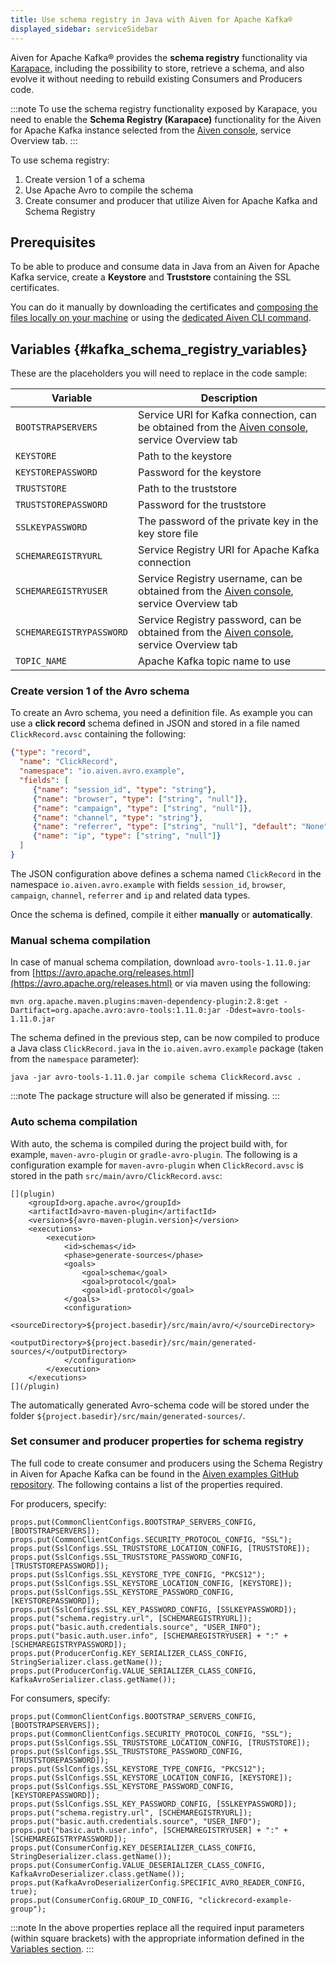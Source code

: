```yaml
---
title: Use schema registry in Java with Aiven for Apache Kafka®
displayed_sidebar: serviceSidebar
---
```


Aiven for Apache Kafka® provides the **schema registry** functionality via [Karapace](https://github.com/aiven/karapace), including the possibility to store, retrieve a schema, and also evolve it without needing to rebuild existing Consumers and Producers code.

:::note
To use the schema registry functionality exposed by Karapace, you need
to enable the **Schema Registry (Karapace)** functionality for the Aiven
for Apache Kafka instance selected from the [Aiven
console](https://console.aiven.io/), service Overview tab.
:::

To use schema registry:

1.  Create version 1 of a schema
1.  Use Apache Avro to compile the schema
1.  Create consumer and producer that utilize Aiven for Apache Kafka and
    Schema Registry

## Prerequisites

To be able to produce and consume data in Java from an Aiven for Apache
Kafka service, create a **Keystore** and **Truststore**
containing the SSL certificates.

You can do it manually by downloading the certificates and
[composing the files locally on your machine](keystore-truststore) or using the
[dedicated Aiven CLI command](/docs/tools/cli/service/user#avn_service_user_kafka_java_creds).

## Variables {#kafka_schema_registry_variables}

These are the placeholders you will need to replace in the code sample:

 | Variable                 | Description                                                                                                                 |
 | ------------------------ | --------------------------------------------------------------------------------------------------------------------------- |
 | `BOOTSTRAPSERVERS`       | Service URI for Kafka connection, can be obtained from the [Aiven console](https://console.aiven.io/), service Overview tab |
 | `KEYSTORE`               | Path to the keystore                                                                                                        |
 | `KEYSTOREPASSWORD`       | Password for the keystore                                                                                                   |
 | `TRUSTSTORE`             | Path to the truststore                                                                                                      |
 | `TRUSTSTOREPASSWORD`     | Password for the truststore                                                                                                 |
 | `SSLKEYPASSWORD`         | The password of the private key in the key store file                                                                       |
 | `SCHEMAREGISTRYURL`      | Service Registry URI for Apache Kafka connection                                                                            |
 | `SCHEMAREGISTRYUSER`     | Service Registry username, can be obtained from the [Aiven console](https://console.aiven.io/), service Overview tab        |
 | `SCHEMAREGISTRYPASSWORD` | Service Registry password, can be obtained from the [Aiven console](https://console.aiven.io/), service Overview tab        |
 | `TOPIC_NAME`             | Apache Kafka topic name to use                                                                                              |

### Create version 1 of the Avro schema

To create an Avro schema, you need a definition file. As example you can
use a **click record** schema defined in JSON and stored in a file named
`ClickRecord.avsc` containing the following:

```json
{"type": "record",
  "name": "ClickRecord",
  "namespace": "io.aiven.avro.example",
  "fields": [
     {"name": "session_id", "type": "string"},
     {"name": "browser", "type": ["string", "null"]},
     {"name": "campaign", "type": ["string", "null"]},
     {"name": "channel", "type": "string"},
     {"name": "referrer", "type": ["string", "null"], "default": "None"},
     {"name": "ip", "type": ["string", "null"]}
  ]
}
```

The JSON configuration above defines a schema named `ClickRecord` in the
namespace `io.aiven.avro.example` with fields `session_id`, `browser`,
`campaign`, `channel`, `referrer` and `ip` and related data types.

Once the schema is defined, compile it either **manually** or **automatically**.

### Manual schema compilation

In case of manual schema compilation, download `avro-tools-1.11.0.jar`
from [https://avro.apache.org/releases.html](https://avro.apache.org/releases.html) or via maven using the
following:

```
mvn org.apache.maven.plugins:maven-dependency-plugin:2.8:get -Dartifact=org.apache.avro:avro-tools:1.11.0:jar -Ddest=avro-tools-1.11.0.jar
```

The schema defined in the previous step, can be now compiled to produce
a Java class `ClickRecord.java` in the `io.aiven.avro.example` package
(taken from the `namespace` parameter):

```
java -jar avro-tools-1.11.0.jar compile schema ClickRecord.avsc .
```

:::note
The package structure will also be generated if missing.
:::

### Auto schema compilation

With auto, the schema is compiled during the project build with, for
example, `maven-avro-plugin` or `gradle-avro-plugin`. The following is a
configuration example for `maven-avro-plugin` when `ClickRecord.avsc` is
stored in the path `src/main/avro/ClickRecord.avsc`:

```
[](plugin)
    <groupId>org.apache.avro</groupId>
    <artifactId>avro-maven-plugin</artifactId>
    <version>${avro-maven-plugin.version}</version>
    <executions>
        <execution>
            <id>schemas</id>
            <phase>generate-sources</phase>
            <goals>
                <goal>schema</goal>
                <goal>protocol</goal>
                <goal>idl-protocol</goal>
            </goals>
            <configuration>
                <sourceDirectory>${project.basedir}/src/main/avro/</sourceDirectory>
                <outputDirectory>${project.basedir}/src/main/generated-sources/</outputDirectory>
            </configuration>
        </execution>
    </executions>
[](/plugin)
```

The automatically generated Avro-schema code will be stored under the
folder `${project.basedir}/src/main/generated-sources/`.

### Set consumer and producer properties for schema registry

The full code to create consumer and producers using the Schema Registry
in Aiven for Apache Kafka can be found in the [Aiven examples GitHub
repository](https://github.com/aiven/aiven-examples/tree/master/solutions/kafka-schema-registry).
The following contains a list of the properties required.

For producers, specify:

```text
props.put(CommonClientConfigs.BOOTSTRAP_SERVERS_CONFIG, [BOOTSTRAPSERVERS]);
props.put(CommonClientConfigs.SECURITY_PROTOCOL_CONFIG, "SSL");
props.put(SslConfigs.SSL_TRUSTSTORE_LOCATION_CONFIG, [TRUSTSTORE]);
props.put(SslConfigs.SSL_TRUSTSTORE_PASSWORD_CONFIG, [TRUSTSTOREPASSWORD]);
props.put(SslConfigs.SSL_KEYSTORE_TYPE_CONFIG, "PKCS12");
props.put(SslConfigs.SSL_KEYSTORE_LOCATION_CONFIG, [KEYSTORE]);
props.put(SslConfigs.SSL_KEYSTORE_PASSWORD_CONFIG, [KEYSTOREPASSWORD]);
props.put(SslConfigs.SSL_KEY_PASSWORD_CONFIG, [SSLKEYPASSWORD]);
props.put("schema.registry.url", [SCHEMAREGISTRYURL]);
props.put("basic.auth.credentials.source", "USER_INFO");
props.put("basic.auth.user.info", [SCHEMAREGISTRYUSER] + ":" + [SCHEMAREGISTRYPASSWORD]);
props.put(ProducerConfig.KEY_SERIALIZER_CLASS_CONFIG, StringSerializer.class.getName());
props.put(ProducerConfig.VALUE_SERIALIZER_CLASS_CONFIG, KafkaAvroSerializer.class.getName());
```

For consumers, specify:

```text
props.put(CommonClientConfigs.BOOTSTRAP_SERVERS_CONFIG, [BOOTSTRAPSERVERS]);
props.put(CommonClientConfigs.SECURITY_PROTOCOL_CONFIG, "SSL");
props.put(SslConfigs.SSL_TRUSTSTORE_LOCATION_CONFIG, [TRUSTSTORE]);
props.put(SslConfigs.SSL_TRUSTSTORE_PASSWORD_CONFIG, [TRUSTSTOREPASSWORD]);
props.put(SslConfigs.SSL_KEYSTORE_TYPE_CONFIG, "PKCS12");
props.put(SslConfigs.SSL_KEYSTORE_LOCATION_CONFIG, [KEYSTORE]);
props.put(SslConfigs.SSL_KEYSTORE_PASSWORD_CONFIG, [KEYSTOREPASSWORD]);
props.put(SslConfigs.SSL_KEY_PASSWORD_CONFIG, [SSLKEYPASSWORD]);
props.put("schema.registry.url", [SCHEMAREGISTRYURL]);
props.put("basic.auth.credentials.source", "USER_INFO");
props.put("basic.auth.user.info", [SCHEMAREGISTRYUSER] + ":" + [SCHEMAREGISTRYPASSWORD]);
props.put(ConsumerConfig.KEY_DESERIALIZER_CLASS_CONFIG, StringDeserializer.class.getName());
props.put(ConsumerConfig.VALUE_DESERIALIZER_CLASS_CONFIG, KafkaAvroDeserializer.class.getName());
props.put(KafkaAvroDeserializerConfig.SPECIFIC_AVRO_READER_CONFIG, true);
props.put(ConsumerConfig.GROUP_ID_CONFIG, "clickrecord-example-group");
```

:::note
In the above properties replace all the required input parameters
(within square brackets) with the appropriate information defined in the
[Variables section](/docs/products/kafka/howto/schema-registry#kafka_schema_registry_variables).
:::
